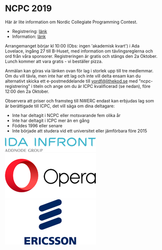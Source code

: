 # NCPC 2019

Här är lite information om Nordic Collegiate Programming Contest.

* Registrering: [länk](http://nordic.icpc.io/ncpc2019/reg.html)
* Information: [länk](https://nordic.icpc.io/#ncpc)

Arrangemanget börjar kl 10:00 (Obs: ingen 'akademisk kvart') i Ada Lovelace,
ingång 27 till B-Huset, med information om tävlingsreglerna och ord från våra sponsorer.
Registreringen är gratis och stängs den 2a Oktober. Lunch kommer att vara
gratis - vi beställer pizza.

Anmälan kan göras via länken ovan för lag i storlek upp till tre medlemmar. Om du vill
tävla, men inte har ett lag och inte vill delta ensam kan du alternativt skicka
ett e-postmeddelande till vordf@lithekod.se med "ncpc-registrering" i titeln
och ange om du är ICPC kvalificerad (se nedan), före 12:00 den 2a Oktober.


Observera att priser och framsteg till NWERC endast kan erbjudas lag som är
berättigade till ICPC, det vill säga om dina deltagare:

* Inte har deltagit i NCPC eller motsvarande fem olika år
* Inte har deltagit i ICPC mer än en gång
* Föddes 1996 eller senare
* Inte började att studera vid ett universitet eller jämförbara före 2015

<div id="sponsor-container">
    <img class="sponsor" src="/static/img/idainfront_logo.png" alt="ida infront">
    <img class="sponsor" src="/static/img/opera_logo.png" alt="opera">
    <img class="sponsor" src="/static/img/ericsson_logo.png" alt="ericsson">
</div>
